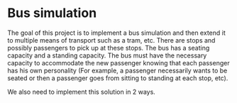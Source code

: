 # Bus simulation

The goal of this project is to implement a bus simulation and then extend it to multiple means of transport such as a tram, etc.
There are stops and possibly passengers to pick up at these stops. The bus has a seating capacity and a standing capacity. The bus must have the necessary capacity to accommodate the new passenger knowing that each passenger has his own personality (For example, a passenger necessarily wants to be seated or then a passenger goes from sitting to standing at each stop, etc).

We also need to implement this solution in 2 ways.
